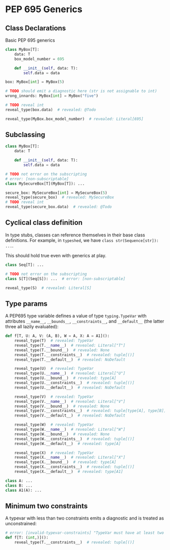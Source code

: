 # PEP 695 Generics

## Class Declarations

Basic PEP 695 generics

```py
class MyBox[T]:
    data: T
    box_model_number = 695

    def __init__(self, data: T):
        self.data = data

box: MyBox[int] = MyBox(5)

# TODO should emit a diagnostic here (str is not assignable to int)
wrong_innards: MyBox[int] = MyBox("five")

# TODO reveal int
reveal_type(box.data)  # revealed: @Todo

reveal_type(MyBox.box_model_number)  # revealed: Literal[695]
```

## Subclassing

```py
class MyBox[T]:
    data: T

    def __init__(self, data: T):
        self.data = data

# TODO not error on the subscripting
# error: [non-subscriptable]
class MySecureBox[T](MyBox[T]): ...

secure_box: MySecureBox[int] = MySecureBox(5)
reveal_type(secure_box)  # revealed: MySecureBox
# TODO reveal int
reveal_type(secure_box.data)  # revealed: @Todo
```

## Cyclical class definition

In type stubs, classes can reference themselves in their base class definitions. For example, in
`typeshed`, we have `class str(Sequence[str]): ...`.

This should hold true even with generics at play.

```py path=a.pyi
class Seq[T]: ...

# TODO not error on the subscripting
class S[T](Seq[S]): ...  # error: [non-subscriptable]

reveal_type(S)  # revealed: Literal[S]
```

## Type params

A PEP695 type variable defines a value of type `typing.TypeVar` with attributes `__name__`,
`__bounds__`, `__constraints__`, and `__default__` (the latter three all lazily evaluated):

```py
def f[T, U: A, V: (A, B), W = A, X: A = A1]():
    reveal_type(T)  # revealed: TypeVar
    reveal_type(T.__name__)  # revealed: Literal["T"]
    reveal_type(T.__bound__)  # revealed: None
    reveal_type(T.__constraints__)  # revealed: tuple[()]
    reveal_type(T.__default__)  # revealed: NoDefault

    reveal_type(U)  # revealed: TypeVar
    reveal_type(U.__name__)  # revealed: Literal["U"]
    reveal_type(U.__bound__)  # revealed: type[A]
    reveal_type(U.__constraints__)  # revealed: tuple[()]
    reveal_type(U.__default__)  # revealed: NoDefault

    reveal_type(V)  # revealed: TypeVar
    reveal_type(V.__name__)  # revealed: Literal["V"]
    reveal_type(V.__bound__)  # revealed: None
    reveal_type(V.__constraints__)  # revealed: tuple[type[A], type[B]]
    reveal_type(V.__default__)  # revealed: NoDefault

    reveal_type(W)  # revealed: TypeVar
    reveal_type(W.__name__)  # revealed: Literal["W"]
    reveal_type(W.__bound__)  # revealed: None
    reveal_type(W.__constraints__)  # revealed: tuple[()]
    reveal_type(W.__default__)  # revealed: type[A]

    reveal_type(X)  # revealed: TypeVar
    reveal_type(X.__name__)  # revealed: Literal["X"]
    reveal_type(X.__bound__)  # revealed: type[A]
    reveal_type(X.__constraints__)  # revealed: tuple[()]
    reveal_type(X.__default__)  # revealed: type[A1]

class A: ...
class B: ...
class A1(A): ...
```

## Minimum two constraints

A typevar with less than two constraints emits a diagnostic and is treated as unconstrained:

```py
# error: [invalid-typevar-constraints] "TypeVar must have at least two constrained types"
def f[T: (int,)]():
    reveal_type(T.__constraints__)  # revealed: tuple[()]
```
